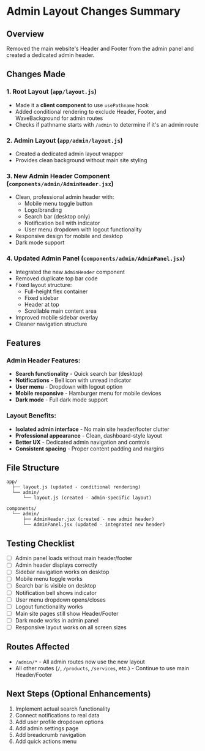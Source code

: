 # Admin Layout Changes Summary

## Overview
Removed the main website's Header and Footer from the admin panel and created a dedicated admin header.

## Changes Made

### 1. Root Layout (`app/layout.js`)
- Made it a **client component** to use `usePathname` hook
- Added conditional rendering to exclude Header, Footer, and WaveBackground for admin routes
- Checks if pathname starts with `/admin` to determine if it's an admin route

### 2. Admin Layout (`app/admin/layout.js`)
- Created a dedicated admin layout wrapper
- Provides clean background without main site styling

### 3. New Admin Header Component (`components/admin/AdminHeader.jsx`)
- Clean, professional admin header with:
  - Mobile menu toggle button
  - Logo/branding
  - Search bar (desktop only)
  - Notification bell with indicator
  - User menu dropdown with logout functionality
- Responsive design for mobile and desktop
- Dark mode support

### 4. Updated Admin Panel (`components/admin/AdminPanel.jsx`)
- Integrated the new `AdminHeader` component
- Removed duplicate top bar code
- Fixed layout structure:
  - Full-height flex container
  - Fixed sidebar
  - Header at top
  - Scrollable main content area
- Improved mobile sidebar overlay
- Cleaner navigation structure

## Features

### Admin Header Features:
- **Search functionality** - Quick search bar (desktop)
- **Notifications** - Bell icon with unread indicator
- **User menu** - Dropdown with logout option
- **Mobile responsive** - Hamburger menu for mobile devices
- **Dark mode** - Full dark mode support

### Layout Benefits:
- **Isolated admin interface** - No main site header/footer clutter
- **Professional appearance** - Clean, dashboard-style layout
- **Better UX** - Dedicated admin navigation and controls
- **Consistent spacing** - Proper content padding and margins

## File Structure

```
app/
  ├── layout.js (updated - conditional rendering)
  └── admin/
      └── layout.js (created - admin-specific layout)

components/
  └── admin/
      ├── AdminHeader.jsx (created - new admin header)
      └── AdminPanel.jsx (updated - integrated new header)
```

## Testing Checklist

- [ ] Admin panel loads without main header/footer
- [ ] Admin header displays correctly
- [ ] Sidebar navigation works on desktop
- [ ] Mobile menu toggle works
- [ ] Search bar is visible on desktop
- [ ] Notification bell shows indicator
- [ ] User menu dropdown opens/closes
- [ ] Logout functionality works
- [ ] Main site pages still show Header/Footer
- [ ] Dark mode works in admin panel
- [ ] Responsive layout works on all screen sizes

## Routes Affected

- `/admin/*` - All admin routes now use the new layout
- All other routes (`/`, `/products`, `/services`, etc.) - Continue to use main Header/Footer

## Next Steps (Optional Enhancements)

1. Implement actual search functionality
2. Connect notifications to real data
3. Add user profile dropdown options
4. Add admin settings page
5. Add breadcrumb navigation
6. Add quick actions menu
